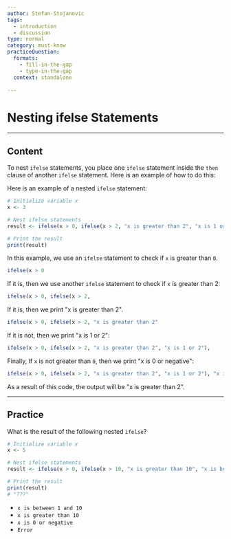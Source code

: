 ```yaml
---
author: Stefan-Stojanovic
tags:
  - introduction
  - discussion
type: normal
category: must-know
practiceQuestion:
  formats:
    - fill-in-the-gap
    - type-in-the-gap
  context: standalone

---
```


# Nesting ifelse Statements

---

## Content

To nest `ifelse` statements, you place one `ifelse` statement inside the `then` clause of another `ifelse` statement. Here is an example of how to do this:

Here is an example of a nested `ifelse` statement:
```r
# Initialize variable x
x <- 3

# Nest ifelse statements
result <- ifelse(x > 0, ifelse(x > 2, "x is greater than 2", "x is 1 or 2"), "x is 0 or negative")

# Print the result
print(result)
```

In this example, we use an `ifelse` statement to check if `x` is greater than `0`.
```r
ifelse(x > 0
```

If it is, then we use another `ifelse` statement to check if `x` is greater than 2:
```r
ifelse(x > 0, ifelse(x > 2,
```

If it is, then we print "x is greater than 2".
```r
ifelse(x > 0, ifelse(x > 2, "x is greater than 2"
```

If it is not, then we print "x is 1 or 2":
```r
ifelse(x > 0, ifelse(x > 2, "x is greater than 2", "x is 1 or 2"), 
```

Finally, If `x` is not greater than `0`, then we print "x is 0 or negative":
```r
ifelse(x > 0, ifelse(x > 2, "x is greater than 2", "x is 1 or 2"), "x is 0 or negative")
```

As a result of this code, the output will be "x is greater than 2".

---
## Practice

What is the result of the following nested `ifelse`?

```r
# Initialize variable x
x <- 5

# Nest ifelse statements
result <- ifelse(x > 0, ifelse(x > 10, "x is greater than 10", "x is between 1 and 10"), "x is 0 or negative")

# Print the result
print(result)
# "???"
```

- `x is between 1 and 10`
- `x is greater than 10`
- `x is 0 or negative`
- `Error`